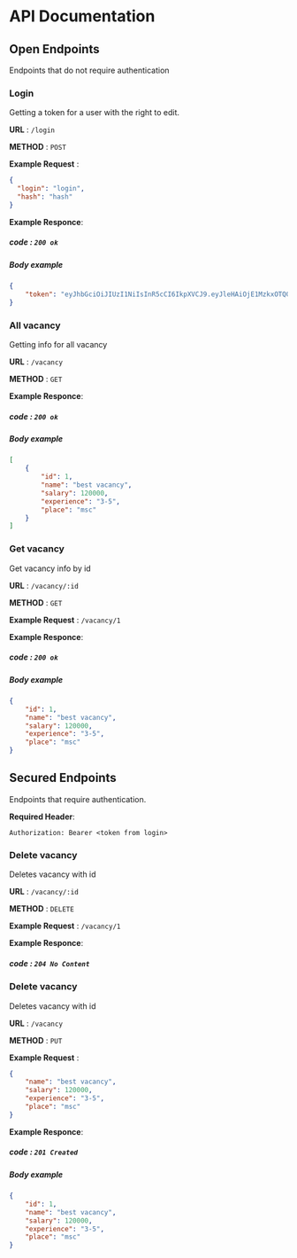 # API Documentation

## **Open Endpoints**

Endpoints that do not require authentication

### **Login** 

Getting a token for a user with the right to edit.

**URL** : `/login`

**METHOD** : `POST`

**Example Request** :
```json
{
  "login": "login",
  "hash": "hash"
}
```

**Example Responce**:
##### **code** : `200 ok`

##### **Body example**

```json
{
    "token": "eyJhbGciOiJIUzI1NiIsInR5cCI6IkpXVCJ9.eyJleHAiOjE1MzkxOTQ0MDZ9.SStozlh8nuZQLa8ek5f4wpnO4s7snBp1jI8g219fVZM"
}
```

### **All vacancy** 

Getting info for all vacancy

**URL** : `/vacancy`

**METHOD** : `GET`

**Example Responce**:
##### **code** : `200 ok`

##### **Body example**

```json
[
	{
		"id": 1,
		"name": "best vacancy",
		"salary": 120000,
		"experience": "3-5",
		"place": "msc"
	}
]
```


### **Get vacancy** 

Get vacancy info by id

**URL** : `/vacancy/:id`

**METHOD** : `GET`

**Example Request** : `/vacancy/1`

**Example Responce**:
##### **code** : `200 ok`

##### **Body example**

```json
{
	"id": 1,
	"name": "best vacancy",
	"salary": 120000,
	"experience": "3-5",
	"place": "msc"
}
```

## **Secured Endpoints**

Endpoints that require authentication.

**Required Header**:

`Authorization: Bearer <token from login>`

### **Delete vacancy**

Deletes vacancy with id

**URL** : `/vacancy/:id`

**METHOD** : `DELETE`

**Example Request** : `/vacancy/1`

**Example Responce**:
##### **code** : `204 No Content`

### **Delete vacancy**

Deletes vacancy with id

**URL** : `/vacancy`

**METHOD** : `PUT`

**Example Request** : 
```json
{
	"name": "best vacancy",
	"salary": 120000,
	"experience": "3-5",
	"place": "msc"
}
```

**Example Responce**:
##### **code** : `201 Created`

##### **Body example**

```json
{
	"id": 1,
	"name": "best vacancy",
	"salary": 120000,
	"experience": "3-5",
	"place": "msc"
}
```
